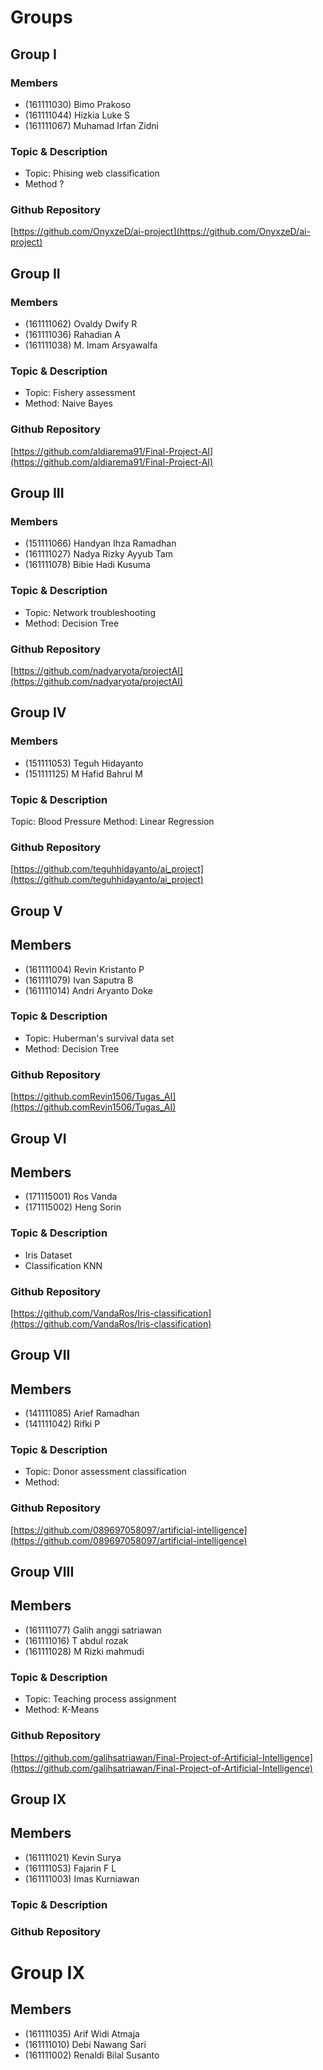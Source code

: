# Groups

## Group I

### Members

* (161111030) Bimo Prakoso
* (161111044) Hizkia Luke S
* (161111067) Muhamad Irfan Zidni

### Topic & Description

* Topic: Phising web classification
* Method ?

### Github Repository

[https://github.com/OnyxzeD/ai-project](https://github.com/OnyxzeD/ai-project)

## Group II

### Members

* (161111062) Ovaldy Dwify R 
* (161111036) Rahadian A
* (161111038) M. Imam Arsyawalfa

### Topic & Description

* Topic: Fishery assessment
* Method: Naive Bayes

### Github Repository

[https://github.com/aldiarema91/Final-Project-AI](https://github.com/aldiarema91/Final-Project-AI)

## Group III

### Members

* (151111066) Handyan Ihza Ramadhan
* (161111027) Nadya Rizky Ayyub Tam
* (161111078) Bibie Hadi Kusuma

### Topic & Description

* Topic: Network troubleshooting
* Method: Decision Tree

### Github Repository

[https://github.com/nadyaryota/projectAI](https://github.com/nadyaryota/projectAI)

## Group IV

### Members

* (151111053) Teguh Hidayanto
* (151111125) M Hafid Bahrul M

### Topic & Description

Topic: Blood Pressure
Method: Linear Regression

### Github Repository

[https://github.com/teguhhidayanto/ai_project](https://github.com/teguhhidayanto/ai_project)

## Group V

## Members

* (161111004) Revin Kristanto P
* (161111079) Ivan Saputra B
* (161111014) Andri Aryanto Doke

### Topic & Description

* Topic: Huberman's survival data set
* Method: Decision Tree

### Github Repository

[https://github.comRevin1506/Tugas_AI](https://github.comRevin1506/Tugas_AI)

## Group VI

## Members

* (171115001) Ros Vanda
* (171115002) Heng Sorin

### Topic & Description

* Iris Dataset
* Classification KNN

### Github Repository

[https://github.com/VandaRos/Iris-classification](https://github.com/VandaRos/Iris-classification)

## Group VII

## Members

* (141111085) Arief Ramadhan
* (141111042) Rifki P

### Topic & Description

* Topic: Donor assessment classification
* Method: 

### Github Repository

[https://github.com/089697058097/artificial-intelligence](https://github.com/089697058097/artificial-intelligence)


## Group VIII

## Members

* (161111077) Galih anggi satriawan
* (161111016) T abdul rozak
* (161111028) M Rizki mahmudi

### Topic & Description

* Topic: Teaching process assignment
* Method: K-Means

### Github Repository

[https://github.com/galihsatriawan/Final-Project-of-Artificial-Intelligence](https://github.com/galihsatriawan/Final-Project-of-Artificial-Intelligence)

## Group IX

## Members

* (161111021) Kevin Surya
* (161111053) Fajarin F L
* (161111003) Imas Kurniawan 

### Topic & Description

### Github Repository

# Group IX

## Members

* (161111035) Arif Widi Atmaja
* (161111010) Debi Nawang Sari
* (161111002) Renaldi Bilal Susanto


